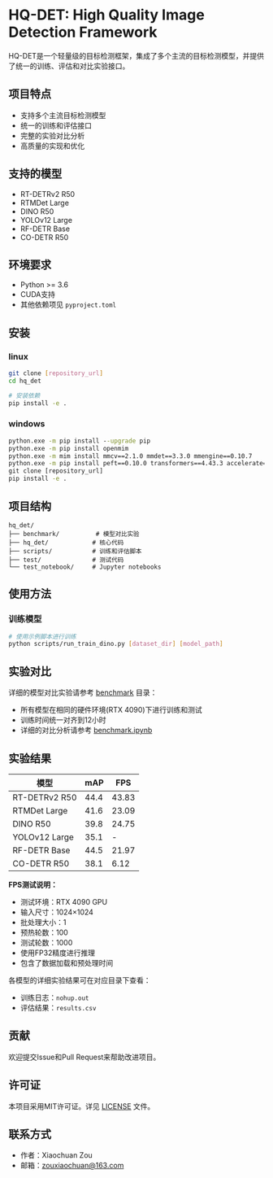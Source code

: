 # HQ-DET: High Quality Image Detection Framework

HQ-DET是一个轻量级的目标检测框架，集成了多个主流的目标检测模型，并提供了统一的训练、评估和对比实验接口。

## 项目特点

- 支持多个主流目标检测模型
- 统一的训练和评估接口
- 完整的实验对比分析
- 高质量的实现和优化

## 支持的模型

- RT-DETRv2 R50
- RTMDet Large
- DINO R50
- YOLOv12 Large
- RF-DETR Base
- CO-DETR R50

## 环境要求

- Python >= 3.6
- CUDA支持
- 其他依赖项见 `pyproject.toml`

## 安装

### linux
```bash
git clone [repository_url]
cd hq_det

# 安装依赖
pip install -e .
```

### windows
```bat
python.exe -m pip install --upgrade pip
python.exe -m pip install openmim
python.exe -m mim install mmcv==2.1.0 mmdet==3.3.0 mmengine==0.10.7
python.exe -m pip install peft==0.10.0 transformers==4.43.3 accelerate==1.9.0
git clone [repository_url]
pip install -e .
```

## 项目结构

```
hq_det/
├── benchmark/          # 模型对比实验
├── hq_det/            # 核心代码
├── scripts/           # 训练和评估脚本
├── test/              # 测试代码
└── test_notebook/     # Jupyter notebooks
```

## 使用方法

### 训练模型

```bash
# 使用示例脚本进行训练
python scripts/run_train_dino.py [dataset_dir] [model_path]
```

## 实验对比

详细的模型对比实验请参考 [benchmark](./benchmark) 目录：

- 所有模型在相同的硬件环境(RTX 4090)下进行训练和测试
- 训练时间统一对齐到12小时
- 详细的对比分析请参考 [benchmark.ipynb](./benchmark/benchmark.ipynb)

## 实验结果

| 模型 | mAP | FPS |
|------|-----|-----|
| RT-DETRv2 R50 | 44.4 | 43.83 |
| RTMDet Large | 41.6 | 23.09 |
| DINO R50 | 39.8 | 24.75 |
| YOLOv12 Large | 35.1 | - |
| RF-DETR Base | 44.5 | 21.97 |
| CO-DETR R50 | 38.1 | 6.12 |

**FPS测试说明：**
- 测试环境：RTX 4090 GPU
- 输入尺寸：1024×1024
- 批处理大小：1
- 预热轮数：100
- 测试轮数：1000
- 使用FP32精度进行推理
- 包含了数据加载和预处理时间


各模型的详细实验结果可在对应目录下查看：
- 训练日志：`nohup.out`
- 评估结果：`results.csv`

## 贡献

欢迎提交Issue和Pull Request来帮助改进项目。

## 许可证

本项目采用MIT许可证。详见 [LICENSE](LICENSE) 文件。

## 联系方式

- 作者：Xiaochuan Zou
- 邮箱：zouxiaochuan@163.com 
